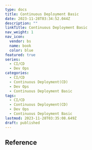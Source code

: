 ```yaml
---
type: docs
title: Continuous Deployment Basic
date: 2023-11-28T03:34:52.044Z
description: ""
linkTitle: Continuous Deployment Basic
nav_weight: 1
nav_icon:
  vendor: bs
  name: book
  color: blue
featured: true
series:
  - CI/CD
  - Dev Ops
categories:
  - CI/CD
  - Continuous Deployment(CD)
  - Dev Ops
  - Continuous Deployment Basic
tags:
  - CI/CD
  - Continuous Deployment(CD)
  - Dev Ops
  - Continuous Deployment Basic
lastmod: 2023-11-28T03:35:08.649Z
draft: published
---
```


## Reference

